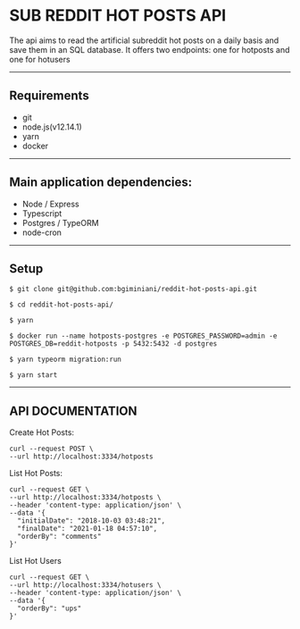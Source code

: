 # SUB REDDIT HOT POSTS API 

The api aims to read the artificial subreddit hot posts on a daily basis and save them in an SQL database.
It offers two endpoints: one for hotposts and one for hotusers

---
## Requirements 

* git
* node.js(v12.14.1)
* yarn
* docker

---
## Main application dependencies:
* Node / Express
* Typescript
* Postgres / TypeORM
* node-cron
---

## Setup

  ```
  $ git clone git@github.com:bgiminiani/reddit-hot-posts-api.git
  ```

  
  ```
  $ cd reddit-hot-posts-api/
  ```

  ```
  $ yarn
  ```

  ```
  $ docker run --name hotposts-postgres -e POSTGRES_PASSWORD=admin -e POSTGRES_DB=reddit-hotposts -p 5432:5432 -d postgres
  ```

  ```
  $ yarn typeorm migration:run
  ```

  ```
  $ yarn start
  ```
  ---
  ## API DOCUMENTATION
  Create Hot Posts:
  ```
  curl --request POST \
  --url http://localhost:3334/hotposts
  ```

  List Hot Posts: 
  ```
  curl --request GET \
  --url http://localhost:3334/hotposts \
  --header 'content-type: application/json' \
  --data '{
	"initialDate": "2018-10-03 03:48:21",
	"finalDate": "2021-01-18 04:57:10",
	"orderBy": "comments"
}'
  ```
  List Hot Users
  ```
  curl --request GET \
  --url http://localhost:3334/hotusers \
  --header 'content-type: application/json' \
  --data '{
	"orderBy": "ups"
}'
```